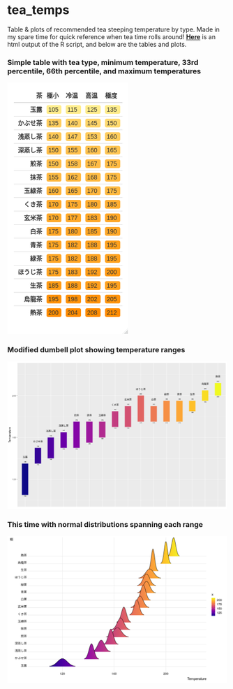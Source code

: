 # tea_temps

Table & plots of recommended tea steeping temperature by type. Made in my spare time for quick reference when tea time rolls around! [**Here**](https://github.com/ryancahildebrandt/tea_temps/blob/master/temps.html) is an html output of the R script, and below are the tables and plots.

### Simple table with tea type, minimum temperature, 33rd percentile, 66th percentile, and maximum temperatures
![Temperature Table](/temps.png)

### Modified dumbell plot showing temperature ranges
![Temperature Table](/dumbell.png)

### This time with normal distributions spanning each range
![Temperature Table](/curves.png)
